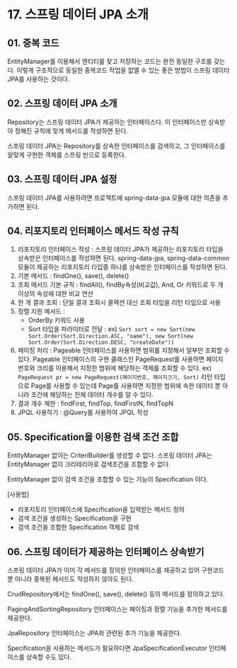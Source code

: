 # 17. 스프링 데이터 JPA 소개
## 01. 중복 코드
EntityManager를 이용해서 엔티티를 찾고 저장하는 코드는 완전 동일한 구조를 갖는다. 이렇게 구조적으로 동일한 중복코드 작업을 없앨 수 있는 좋은 방법이 스프링 데이터 JPA를 사용하는 것이다.

## 02. 스프링 데이터 JPA 소개
Repository는 스프링 데이터 JPA가 제공하는 인터페이스다. 이 인터페이스만 상속받아 정해진 규칙에 맞게 메서드를 작성하면 된다.

스프링 데이터 JPA는 Repository를 상속한 인터페이스를 검색하고, 그 인터페이스를 알맞게 구현한 객체를 스프링 빈으로 등록한다.

## 03. 스프링 데이터 JPA 설정
스프링 데이터 JPA를 사용하려면 프로젝트에 spring-data-jpa 모듈에 대한 의존을 추가하면 된다.

## 04. 리포지토리 인터페이스 메서드 작성 규칙
1. 리포지토리 인터페이스 작성 : 스프링 데이터 JPA가 제공하는 리포지토리 타입을 상속받은 인터페이스를 작성하면 된다. spring-data-jpa, spring-data-common 모듈이 제공하는 리포지토리 타입중 하나를 상속받은 인터페이스를 작성하면 된다.
2. 기본 메서드 : findOne(), save(), delete()
3. 조회 메서드 기본 규칙 : findAll(), findBy속성(비교값), And, Or 키워드로 두 개 이상의 속성에 대한 비교 연산
4. 한 개 결과 조회 : 단일 결과 조회시 콜렉션 대신 조회 타입을 리턴 타입으로 사용
5. 정렬 지원 메서드 :  
   * OrderBy 키워드 사용
   * Sort 타입을 파라미터로 전달 : ex) `Sort sort = new Sort(new Sort.Order(Sort.Direction.ASC, "name"), new Sort(new Sort.Order(Sort.Direction.DESC, "createDate"))`
6. 페이징 처리 : Pageable 인터페이스를 사용하면 범위를 지정해서 일부만 조회할 수 있다. Pageable 인터페이스의 구현 클래스인 PageRequest를 사용하면 페이지 번호와 크리를 이용해서 지정한 범위에 해당하는 객체를 조회할 수 있다. ex) `PageRequest pr = new PageRequest(페이지번호, 페이지크기, Sort)` 리턴 타입으로 Page를 사용할 수 있는데 Page를 사용하면 지정한 범위에 속한 데이터 뿐 아니라 조건에 해당하는 전체 데이터 개수를 알 수 있다.
7. 결과 개수 제한 : findFirst, findTop, findFirstN, findTopN
8. JPQL 사용하기 : @Query를 사용하여 JPQL 작성

## 05. Specification을 이용한 검색 조건 조합
EntityManager 없이는 CriteriBuilder를 생성할 수 없다. 스프링 데이터 JPA는 EntityManager 없이 크리테리아로 검색조건을 조합할 수 없다.

EntityManager 없이 검색 조건을 조합할 수 있는 기능이 Specification 이다. 

[사용법]
* 리포지토리 인터페이스에 Specification을 입력받는 메서드 정의
* 검색 조건을 생성하는 Specification을 구현
* 검색 조건을 조합한 Specification 객체로 검색

## 06. 스프링 데이터가 제공하는 인터페이스 상속받기
스프링 데이터 JPA가 이미 각 메서드를 정의한 인터페이스를 제공하고 있어 구현코드 뿐 아니라 중복된 메서드도 작성하지 않아도 된다.

CrudRepository에서는 findOne(), save(), delete() 등의 메서드를 정의하고 있다.

PagingAndSortingRepository 인터페이스는 페이징과 정렬 기능을 추가한 메서드를 제공한다.

JpaRepository 인터페이스는 JPA와 관련된 추가 기능을 제공한다.

Specification을 사용하는 메서드가 필요하다면 JpaSpecificationExecutor 인터페이스를 상속할 수도 있다.